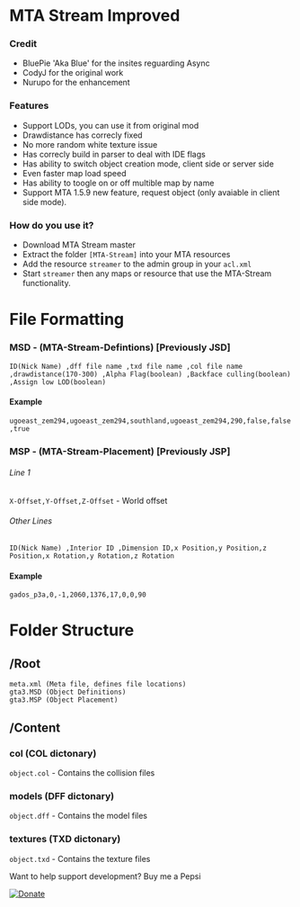 # MTA Stream Improved
### Credit
- BluePie 'Aka Blue' for the insites reguarding Async
- CodyJ for the original work
- Nurupo for the enhancement

### Features
- Support LODs, you can use it from original mod
- Drawdistance has correcly fixed
- No more random white texture issue
- Has correcly build in parser to deal with IDE flags
- Has ability to switch object creation mode, client side or server side
- Even faster map load speed
- Has ability to toogle on or off multible map by name
- Support MTA 1.5.9 new feature, request object (only avaiable in client side mode).
### How do you use it?

- Download MTA Stream master
- Extract the folder `[MTA-Stream]` into your MTA resources
- Add the resource `streamer` to the admin group in your `acl.xml`
- Start `streamer` then any maps or resource that use the MTA-Stream functionality.

# File Formatting

### MSD - (MTA-Stream-Defintions) [Previously JSD]
`ID(Nick Name) ,dff file name ,txd file name ,col file name ,drawdistance(170-300) ,Alpha Flag(boolean) ,Backface culling(boolean) ,Assign low LOD(boolean) `

#### Example
`ugoeast_zem294,ugoeast_zem294,southland,ugoeast_zem294,290,false,false,true`

### MSP - (MTA-Stream-Placement) [Previously JSP]
###### Line 1
`X-Offset,Y-Offset,Z-Offset` - World offset
###### Other Lines
`ID(Nick Name) ,Interior ID ,Dimension ID,x Position,y Position,z Position,x Rotation,y Rotation,z Rotation`

#### Example
`gados_p3a,0,-1,2060,1376,17,0,0,90`

# Folder Structure
## /Root

```
meta.xml (Meta file, defines file locations)
gta3.MSD (Object Definitions)
gta3.MSP (Object Placement)
```
## /Content

### col (COL dictonary)
`object.col` - Contains the collision files
### models (DFF dictonary)
`object.dff` - Contains the model files
### textures (TXD dictonary)
`object.txd` - Contains the texture files

Want to help support development? Buy me a Pepsi

[![Donate](https://img.shields.io/badge/Donate-PayPal-green.svg)](https://www.paypal.me/BlueJayL)
